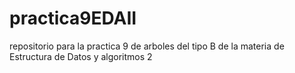 # practica9EDAII
repositorio para la practica 9 de arboles del tipo B de la materia de Estructura de Datos y algoritmos 2

